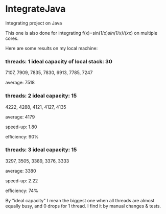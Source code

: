 # IntegrateJava
Integrating project on Java

This one is also done for integrating f(x)=sin(1/x)*sin(1/x)/(x*x) on multiple cores.

Here are some results on my local machine:

### threads: 1 ideal capacity of local stack: 30

7107, 7909, 7835, 7830, 6913, 7785, 7247

average:	7518

### threads: 2 ideal capacity: 15

4222, 4288, 4121, 4127, 4135

average:	4179

speed-up:	1.80

efficiency:	90%

### threads: 3 ideal capacity: 15

3297, 3505, 3389, 3376, 3333

average:	3380

speed-up:	2.22

efficiency:	74%

By "ideal capacity" I mean the biggest one when all threads are almost equally busy, and 0 drops for 1 thread. I find it by manual changes & tests. 
